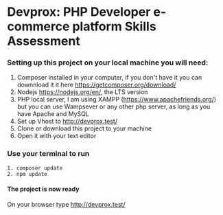 # Devprox: PHP Developer e-commerce platform Skills Assessment

### Setting up this project on your local machine you will need:
1. Composer installed in your computer, if you don't have it you can downnload it it here https://getcomposer.org/download/
2. Nodejs https://nodejs.org/en/, the LTS version 
3. PHP local server, I am using XAMPP (https://www.apachefriends.org/) but you can use Wampsever or any other php server, as long as you have Apache and MySQL
4. Set up Vhost to http://devprox.test/
5. Clone or download this project to your machine
6. Open it with your text editor

### Use your terminal to run
	1. composer update 
	2. npm update
#### The project is now ready
On your browser type http://devprox.test/
